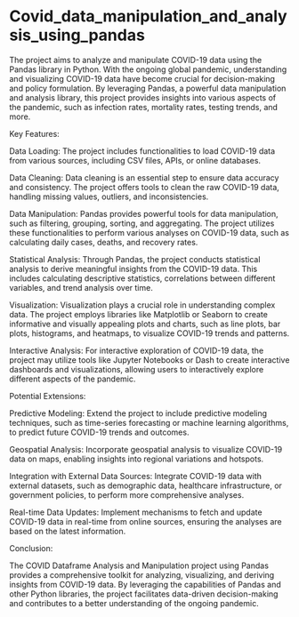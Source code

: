 # Covid_data_manipulation_and_analysis_using_pandas
The project aims to analyze and manipulate COVID-19 data using the Pandas library in Python. With the ongoing global pandemic, understanding and visualizing COVID-19 data have become crucial for decision-making and policy formulation. By leveraging Pandas, a powerful data manipulation and analysis library, this project provides insights into various aspects of the pandemic, such as infection rates, mortality rates, testing trends, and more.

Key Features:

Data Loading: The project includes functionalities to load COVID-19 data from various sources, including CSV files, APIs, or online databases.

Data Cleaning: Data cleaning is an essential step to ensure data accuracy and consistency. The project offers tools to clean the raw COVID-19 data, handling missing values, outliers, and inconsistencies.

Data Manipulation: Pandas provides powerful tools for data manipulation, such as filtering, grouping, sorting, and aggregating. The project utilizes these functionalities to perform various analyses on COVID-19 data, such as calculating daily cases, deaths, and recovery rates.

Statistical Analysis: Through Pandas, the project conducts statistical analysis to derive meaningful insights from the COVID-19 data. This includes calculating descriptive statistics, correlations between different variables, and trend analysis over time.

Visualization: Visualization plays a crucial role in understanding complex data. The project employs libraries like Matplotlib or Seaborn to create informative and visually appealing plots and charts, such as line plots, bar plots, histograms, and heatmaps, to visualize COVID-19 trends and patterns.

Interactive Analysis: For interactive exploration of COVID-19 data, the project may utilize tools like Jupyter Notebooks or Dash to create interactive dashboards and visualizations, allowing users to interactively explore different aspects of the pandemic.

Potential Extensions:

Predictive Modeling: Extend the project to include predictive modeling techniques, such as time-series forecasting or machine learning algorithms, to predict future COVID-19 trends and outcomes.

Geospatial Analysis: Incorporate geospatial analysis to visualize COVID-19 data on maps, enabling insights into regional variations and hotspots.

Integration with External Data Sources: Integrate COVID-19 data with external datasets, such as demographic data, healthcare infrastructure, or government policies, to perform more comprehensive analyses.

Real-time Data Updates: Implement mechanisms to fetch and update COVID-19 data in real-time from online sources, ensuring the analyses are based on the latest information.

Conclusion:

The COVID Dataframe Analysis and Manipulation project using Pandas provides a comprehensive toolkit for analyzing, visualizing, and deriving insights from COVID-19 data. By leveraging the capabilities of Pandas and other Python libraries, the project facilitates data-driven decision-making and contributes to a better understanding of the ongoing pandemic.
